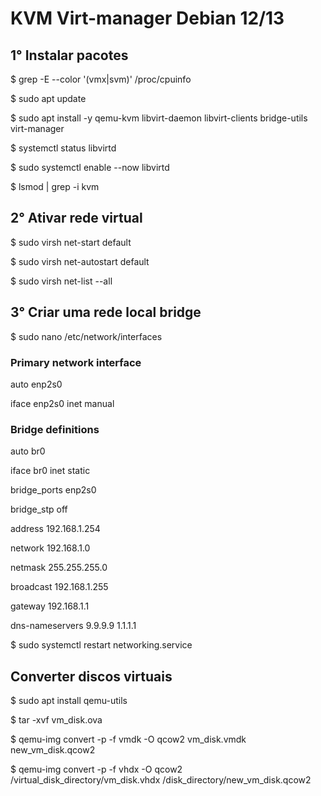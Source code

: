# KVM Virt-manager Debian 12/13

## 1° Instalar pacotes

$ grep -E --color '(vmx|svm)' /proc/cpuinfo

$ sudo apt update

$ sudo apt install -y qemu-kvm libvirt-daemon libvirt-clients bridge-utils virt-manager

$ systemctl status libvirtd

$ sudo systemctl enable --now libvirtd

$ lsmod | grep -i kvm

## 2° Ativar rede virtual

$ sudo virsh net-start default

$ sudo virsh net-autostart default

$ sudo virsh net-list --all

## 3° Criar uma rede local bridge

$ sudo nano /etc/network/interfaces

### Primary network interface

auto enp2s0

iface enp2s0 inet manual

### Bridge definitions

auto br0

iface br0 inet static

bridge_ports enp2s0

bridge_stp off

address 192.168.1.254

network 192.168.1.0

netmask 255.255.255.0

broadcast 192.168.1.255

gateway 192.168.1.1

dns-nameservers 9.9.9.9 1.1.1.1

$ sudo systemctl restart networking.service

## Converter discos virtuais 

$ sudo apt install qemu-utils

$ tar -xvf vm_disk.ova

$ qemu-img convert -p -f vmdk -O qcow2 vm_disk.vmdk new_vm_disk.qcow2

$ qemu-img convert -p -f vhdx -O qcow2 /virtual_disk_directory/vm_disk.vhdx /disk_directory/new_vm_disk.qcow2
